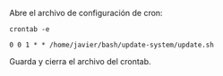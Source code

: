 Abre el archivo de configuración de cron:

```
crontab -e

0 0 1 * * /home/javier/bash/update-system/update.sh
```

Guarda y cierra el archivo del crontab.